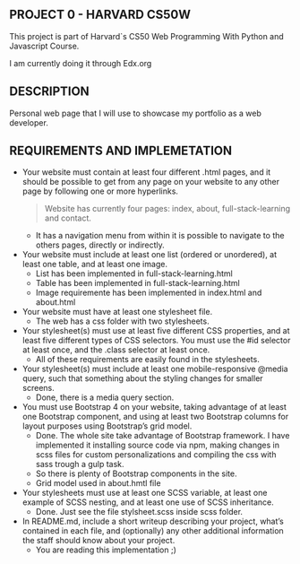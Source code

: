 ## PROJECT 0 - HARVARD CS50W
This project is part of Harvard`s CS50 Web Programming With Python and Javascript Course.

I am currently doing it through Edx.org

## DESCRIPTION
Personal web page that I will use to showcase my portfolio as a web developer.

## REQUIREMENTS AND IMPLEMETATION

* Your website must contain at least four different .html pages, and it should be possible to get from any page on your website to any other page by following one or more hyperlinks.
    > Website has currently four pages: index, about, full-stack-learning and contact.
    * It has a navigation menu from within it is possible to navigate to the others pages, directly or indirectly.
* Your website must include at least one list (ordered or unordered), at least one table, and at least one image.
    * List has been implemented in full-stack-learning.html
    * Table has been implemented in full-stack-learning.html
    * Image requiremente has been implemented in index.html and about.html
* Your website must have at least one stylesheet file.
    * The web has a css folder with two stylesheets.
* Your stylesheet(s) must use at least five different CSS properties, and at least five different types of CSS selectors. You must use the #id selector at least once, and the .class selector at least once.
    * All of these requirements are easily found in the stylesheets.
* Your stylesheet(s) must include at least one mobile-responsive @media query, such that something about the styling changes for smaller screens.
    * Done, there is a media query section.
* You must use Bootstrap 4 on your website, taking advantage of at least one Bootstrap component, and using at least two Bootstrap columns for layout purposes using Bootstrap’s grid model.
    * Done. The whole site take advantage of Bootstrap framework. I have implemented it installing source code via npm, making changes in scss files for custom personalizations and compiling the css with sass trough a gulp task. 
    * So there is plenty of Bootstrap components in the site.
    * Grid model used in about.hmtl file
* Your stylesheets must use at least one SCSS variable, at least one example of SCSS nesting, and at least one use of SCSS inheritance.
    * Done. Just see the file stylsheet.scss inside scss folder.
* In README.md, include a short writeup describing your project, what’s contained in each file, and (optionally) any other additional information the staff should know about your project.
    * You are reading this implementation ;)
